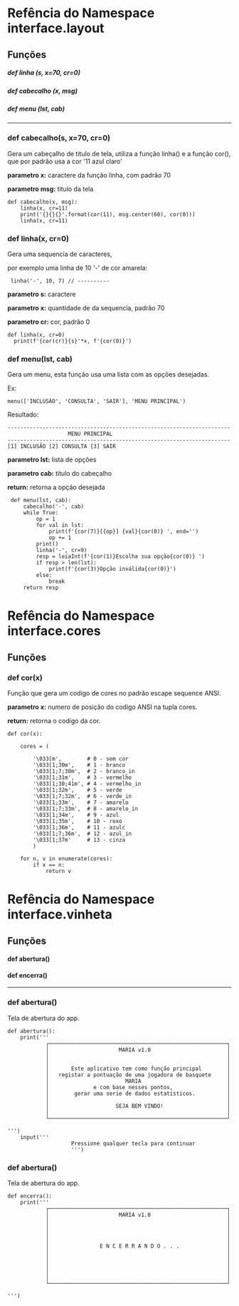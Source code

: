 # Refência do Namespace interface.layout
## Funções

##### def 	linha (s, x=70, cr=0)
 
##### def 	cabecalho (x, msg)
 
##### def 	menu (lst, cab)
***
### def	cabecalho(s, x=70, cr=0)

Gera um cabeçalho de titulo de tela, utiliza a função linha() e a função cor(),
que por padrão usa a cor '11 azul claro'

__parametro x:__ caractere da função linha, com padrão 70 

__parametro msg:__ titulo da tela 
 ```
 def cabecalho(x, msg):
     linha(x, cr=11)
     print('{}{}{}'.format(cor(11), msg.center(60), cor(0)))
     linha(x, cr=11)
```

### def linha(x, cr=0)

Gera uma sequencia de caracteres, 

por exemplo uma linha de 10 '-' de cor amarela:
```
 linha('-', 10, 7) // ----------
```
__parametro s:__ caractere

__parametro x:__ quantidade de da sequencia, padrão 70

__parametro cr:__ cor, padrão 0
```
def linha(x, cr=0)
  print(f'{cor(cr)}{s}'*x, f'{cor(0)}')
```
 
### def menu(lst, cab)
 
Gera um menu, esta função usa uma lista com as opções desejadas.

Ex: 
```
menu(['INCLUSÃO', 'CONSULTA', 'SAIR'], 'MENU PRINCIPAL')
```
Resultado:
```
----------------------------------------------------------------------
                   MENU PRINCIPAL
----------------------------------------------------------------------
[1] INCLUSÃO [2] CONSULTA [3] SAIR
```

__parametro lst:__ lista de opções

__parametro cab:__ titulo do cabeçalho

__return:__ retorna a opção desejada
```
 def menu(lst, cab):     
     cabecalho('-', cab)
     while True:
         op = 1
         for val in lst:
             print(f'{cor(7)}[{op}] {val}{cor(0)} ', end='')
             op += 1
         print()
         linha('-', cr=9)
         resp = leiaInt(f'{cor(1)}Escolha sua opção{cor(0)} ')
         if resp > len(lst):
             print(f'{cor(3)}Opção inválida{cor(0)}')
         else:
             break
     return resp
 ```
# Refência do Namespace interface.cores

## Funções

### def	cor(x)

Função que gera um codigo de cores no padrão escape sequence ANSI.

__parametro x:__ numero de posição do codigo ANSI na tupla cores.

__return:__ retorna o codigo da cor.
 
 ``` 
 def cor(x): 
 
     cores = (
     
         '\033[m',        # 0 - sem cor
         '\033[1;30m',    # 1 - branco
         '\033[1;7;30m',  # 2 - branco_in
         '\033[1;31m',    # 3 - vermelho
         '\033[1;30;41m', # 4 - vermelho_in
         '\033[1;32m',    # 5 - verde
         '\033[1;7;32m',  # 6 - verde_in
         '\033[1;33m',    # 7 - amarelo
         '\033[1;7;33m',  # 8 - amarelo_in
         '\033[1;34m',    # 9 - azul
         '\033[1;35m',    # 10 - roxo
         '\033[1;36m',    # 11 - azulc
         '\033[1;7;36m',  # 12 - azul_in
         '\033[1;37m'     # 13 - cinza
         )
  
     for n, v in enumerate(cores):
         if x == n:
             return v
```
   
# Refência do Namespace interface.vinheta
## Funções

#### def	abertura()

#### def encerra()
***

### def abertura()

Tela de abertura do app.

```
def abertura():
    print('''
            ┌────────────────────────────────────────────────────────┐
            │                      MARIA v1.0                        │
            │                                                        │
            │                                                        │
            │       Este aplicativo tem como função principal        │
            │   registar a pontuação de uma jogadora de basquete     │ 
            │                        MARIA                           │ 
            │              e com base nesses pontos,                 │
            │        gerar uma serie de dados estatísticos.          │
            │                                                        │
            │                     SEJA BEM VINDO!                    │
            │                                                        │
            └────────────────────────────────────────────────────────┘
                                                                            ''')
    input('''
                    Pressione qualquer tecla para continuar
                    ''')
```
### def abertura()

Tela de abertura do app.

```
def encerra():
    print('''
            ┌────────────────────────────────────────────────────────┐
            │                      MARIA v1.0                        │
            │                                                        │
            │                                                        │
            │                                                        │
            │                                                        │ 
            │                E N C E R R A N D O . . .               │ 
            │                                                        │
            │                                                        │
            │                                                        │
            │                                                        │
            │                                                        │
            └────────────────────────────────────────────────────────┘
                                                                            ''')
```